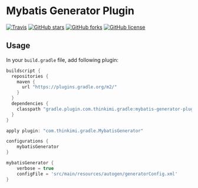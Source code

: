 Mybatis Generator Plugin
======================================


[![Travis](https://img.shields.io/travis/kimichen13/mybatis-generator-plugin.svg)](https://travis-ci.org/kimichen13/mybatis-generator-plugin)
[![GitHub stars](https://img.shields.io/github/stars/kimichen13/mybatis-generator-plugin.svg)](https://github.com/kimichen13/mybatis-generator-plugin/stargazers)
[![GitHub forks](https://img.shields.io/github/forks/kimichen13/mybatis-generator-plugin.svg)](https://github.com/kimichen13/mybatis-generator-plugin/network)
[![GitHub license](https://img.shields.io/github/license/kimichen13/mybatis-generator-plugin.svg)](https://github.com/kimichen13/mybatis-generator-plugin/blob/master/LICENSE)



## Usage 

In your ```build.gradle``` file, add following plugin:

``` groovy
buildscript {
  repositories {
    maven {
      url "https://plugins.gradle.org/m2/"
    }
  }
  dependencies {
    classpath "gradle.plugin.com.thinkimi.gradle:mybatis-generator-plugin:1.4"
  }
}

apply plugin: "com.thinkimi.gradle.MybatisGenerator"

configurations {
    mybatisGenerator
}

mybatisGenerator {
    verbose = true
    configFile = 'src/main/resources/autogen/generatorConfig.xml'
}
```
